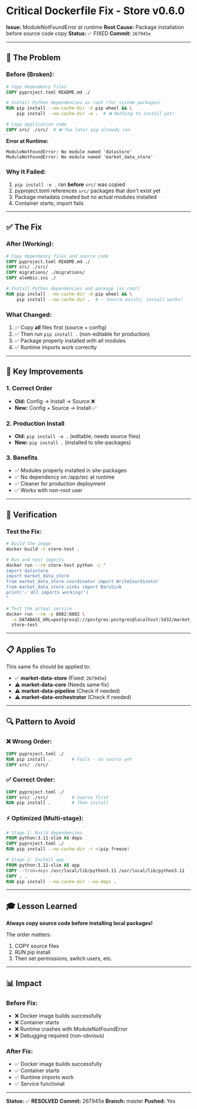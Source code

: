 # Critical Dockerfile Fix - Store v0.6.0

**Issue:** ModuleNotFoundError at runtime
**Root Cause:** Package installation before source code copy
**Status:** ✅ FIXED
**Commit:** `267945e`

---

## 🐛 The Problem

### Before (Broken):
```dockerfile
# Copy dependency files
COPY pyproject.toml README.md ./

# Install Python dependencies as root (for system packages)
RUN pip install --no-cache-dir -U pip wheel && \
    pip install --no-cache-dir -e .  # ❌ Nothing to install yet!

# Copy application code
COPY src/ ./src/  # ❌ Too late! pip already ran
```

**Error at Runtime:**
```
ModuleNotFoundError: No module named 'datastore'
ModuleNotFoundError: No module named 'market_data_store'
```

### Why It Failed:
1. `pip install -e .` ran **before** `src/` was copied
2. pyproject.toml references `src/` packages that don't exist yet
3. Package metadata created but no actual modules installed
4. Container starts, import fails

---

## ✅ The Fix

### After (Working):
```dockerfile
# Copy dependency files and source code
COPY pyproject.toml README.md ./
COPY src/ ./src/
COPY migrations/ ./migrations/
COPY alembic.ini ./

# Install Python dependencies and package (as root)
RUN pip install --no-cache-dir -U pip wheel && \
    pip install --no-cache-dir .  # ✅ Source exists, install works!
```

### What Changed:
1. ✅ Copy **all** files first (source + config)
2. ✅ Then run `pip install .` (non-editable for production)
3. ✅ Package properly installed with all modules
4. ✅ Runtime imports work correctly

---

## 🎯 Key Improvements

### 1. Correct Order
- **Old:** Config → Install → Source ❌
- **New:** Config + Source → Install ✅

### 2. Production Install
- **Old:** `pip install -e .` (editable, needs source files)
- **New:** `pip install .` (installed to site-packages)

### 3. Benefits
- ✅ Modules properly installed in site-packages
- ✅ No dependency on /app/src at runtime
- ✅ Cleaner for production deployment
- ✅ Works with non-root user

---

## 🧪 Verification

### Test the Fix:
```bash
# Build the image
docker build -t store-test .

# Run and test imports
docker run --rm store-test python -c "
import datastore
import market_data_store
from market_data_store.coordinator import WriteCoordinator
from market_data_store.sinks import BarsSink
print('✅ All imports working!')
"

# Test the actual service
docker run --rm -p 8082:8082 \
  -e DATABASE_URL=postgresql://postgres:postgres@localhost:5432/market_data \
  store-test
```

---

## 📋 Applies To

This same fix should be applied to:
- ✅ **market-data-store** (Fixed: `267945e`)
- ⚠️ **market-data-core** (Needs same fix)
- ⚠️ **market-data-pipeline** (Check if needed)
- ⚠️ **market-data-orchestrator** (Check if needed)

---

## 🔍 Pattern to Avoid

### ❌ Wrong Order:
```dockerfile
COPY pyproject.toml ./
RUN pip install .        # Fails - no source yet
COPY src/ ./src/
```

### ✅ Correct Order:
```dockerfile
COPY pyproject.toml ./
COPY src/ ./src/         # Source first
RUN pip install .        # Then install
```

### ⚡ Optimized (Multi-stage):
```dockerfile
# Stage 1: Build dependencies
FROM python:3.11-slim AS deps
COPY pyproject.toml ./
RUN pip install --no-cache-dir -r <(pip freeze)

# Stage 2: Install app
FROM python:3.11-slim AS app
COPY --from=deps /usr/local/lib/python3.11 /usr/local/lib/python3.11
COPY . .
RUN pip install --no-cache-dir --no-deps .
```

---

## 🎓 Lesson Learned

**Always copy source code before installing local packages!**

The order matters:
1. COPY source files
2. RUN pip install
3. Then set permissions, switch users, etc.

---

## 📊 Impact

### Before Fix:
- ❌ Docker image builds successfully
- ❌ Container starts
- ❌ Runtime crashes with ModuleNotFoundError
- ❌ Debugging required (non-obvious)

### After Fix:
- ✅ Docker image builds successfully
- ✅ Container starts
- ✅ Runtime imports work
- ✅ Service functional

---

**Status:** ✅ **RESOLVED**
**Commit:** 267945e
**Branch:** master
**Pushed:** Yes
